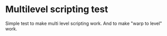 # Multilevel scripting test

Simple test to make multi level scripting work. And to make "warp to level" work.
